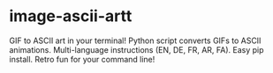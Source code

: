 # image-ascii-artt
GIF to ASCII art in your terminal! Python script converts GIFs to ASCII animations. Multi-language instructions (EN, DE, FR, AR, FA). Easy pip install. Retro fun for your command line!
